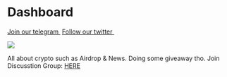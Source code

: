 # Dashboard

[Join our telegram <img src="https://user-images.githubusercontent.com/50621007/183283867-56b4d69f-bc6e-4939-b00a-72aa019d1aea.png" alt="" data-size="line">](https://t.me/BeritaCryptoo) [Follow our twitter <img src="https://user-images.githubusercontent.com/108946833/184274157-08210464-fa03-493d-b01c-2420c67a524f.jpg" alt="" data-size="line">](https://twitter.com/BeritaCryptoo)

![](https://user-images.githubusercontent.com/108946833/184273211-97b240e1-d066-44f2-87a9-06fe1788bb7b.jpg)

All about crypto such as Airdrop & News. Doing some giveaway tho. Join Discusstion Group: [HERE](https://t.me/BeritaCryptooGroup)
